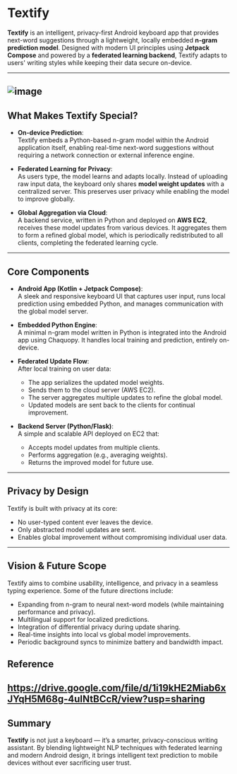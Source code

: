 # Textify 

**Textify** is an intelligent, privacy-first Android keyboard app that provides next-word suggestions through a lightweight, locally embedded **n-gram prediction model**. Designed with modern UI principles using **Jetpack Compose** and powered by a **federated learning backend**, Textify adapts to users' writing styles while keeping their data secure on-device.

---
![image](https://github.com/user-attachments/assets/ad3c6d3e-ba3f-4d55-80ba-b53afe6d61c3)
---
## What Makes Textify Special?

- **On-device Prediction**:  
  Textify embeds a Python-based n-gram model within the Android application itself, enabling real-time next-word suggestions without requiring a network connection or external inference engine.

- **Federated Learning for Privacy**:  
  As users type, the model learns and adapts locally. Instead of uploading raw input data, the keyboard only shares **model weight updates** with a centralized server. This preserves user privacy while enabling the model to improve globally.

- **Global Aggregation via Cloud**:  
  A backend service, written in Python and deployed on **AWS EC2**, receives these model updates from various devices. It aggregates them to form a refined global model, which is periodically redistributed to all clients, completing the federated learning cycle.

---

## Core Components

- **Android App (Kotlin + Jetpack Compose)**:  
  A sleek and responsive keyboard UI that captures user input, runs local prediction using embedded Python, and manages communication with the global model server.

- **Embedded Python Engine**:  
  A minimal n-gram model written in Python is integrated into the Android app using  Chaquopy. It handles local training and prediction, entirely on-device.

- **Federated Update Flow**:  
  After local training on user data:
  - The app serializes the updated model weights.
  - Sends them to the cloud server (AWS EC2).
  - The server aggregates multiple updates to refine the global model.
  - Updated models are sent back to the clients for continual improvement.

- **Backend Server (Python/Flask)**:  
  A simple and scalable API deployed on EC2 that:
  - Accepts model updates from multiple clients.
  - Performs aggregation (e.g., averaging weights).
  - Returns the improved model for future use.

---

##  Privacy by Design

Textify is built with privacy at its core:
- No user-typed content ever leaves the device.
- Only abstracted model updates are sent.
- Enables global improvement without compromising individual user data.

---

## Vision & Future Scope

Textify aims to combine usability, intelligence, and privacy in a seamless typing experience. Some of the future directions include:

- Expanding from n-gram to neural next-word models (while maintaining performance and privacy).
- Multilingual support for localized predictions.
- Integration of differential privacy during update sharing.
- Real-time insights into local vs global model improvements.
- Periodic background syncs to minimize battery and bandwidth impact.

## Reference

https://drive.google.com/file/d/1i19kHE2Miab6xJYqH5M68g-4uINtBCcR/view?usp=sharing
---

## Summary

**Textify** is not just a keyboard — it’s a smarter, privacy-conscious writing assistant. By blending lightweight NLP techniques with federated learning and modern Android design, it brings intelligent text prediction to mobile devices without ever sacrificing user trust.

